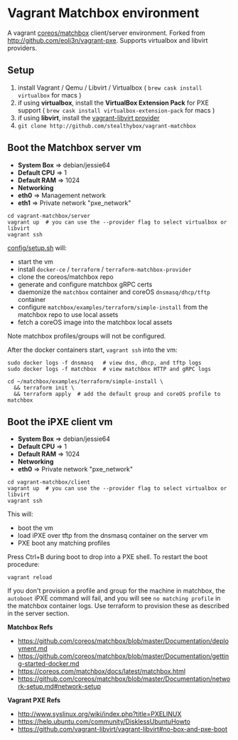 # Vagrant Matchbox environment

A vagrant [coreos/matchbox](github.com/coreos/matchbox) client/server environment.
Forked from http://github.com/eoli3n/vagrant-pxe.
Supports virtualbox and libvirt providers.  

## Setup

1. install Vagrant / Qemu / Libvirt / Virtualbox
  ( `brew cask install virtualbox` for macs )
2. if using **virtualbox**, install the __VirtualBox Extension Pack__ for PXE support
  ( `brew cask install virtualbox-extension-pack` for macs )
3. if using **libvirt**, install the [vagrant-libvirt provider](https://github.com/vagrant-libvirt/vagrant-libvirt)
4. `git clone http://github.com/stealthybox/vagrant-matchbox`

## Boot the Matchbox server vm
* **System Box** => debian/jessie64
* **Default CPU** => 1
* **Default RAM** => 1024
* **Networking**
 * **eth0** => Management network
 * **eth1** => Private network "pxe_network"

```
cd vagrant-matchbox/server
vagrant up  # you can use the --provider flag to select virtualbox or libvirt
vagrant ssh
```
[config/setup.sh](./server/config/setup.sh) will:
- start the vm
- install `docker-ce` / `terraform` / `terraform-matchbox-provider`
- clone the coreos/matchbox repo
- generate and configure matchbox gRPC certs
- daemonize the `matchbox` container and coreOS `dnsmasq/dhcp/tftp` container
- configure `matchbox/examples/terraform/simple-install` from the matchbox repo to use local assets
- fetch a coreOS image into the matchbox local assets

Note matchbox profiles/groups will not be configured.

After the docker containers start, `vagrant ssh` into the vm:
```
sudo docker logs -f dnsmasq   # view dns, dhcp, and tftp logs
sudo docker logs -f matchbox  # view matchbox HTTP and gRPC logs

cd ~/matchbox/examples/terraform/simple-install \
  && terraform init \
  && terraform apply  # add the default group and coreOS profile to matchbox
```

## Boot the iPXE client vm
* **System Box** => debian/jessie64
* **Default CPU** => 1
* **Default RAM** => 1024
* **Networking**
 * **eth0** => Private network "pxe_network"

```
cd vagrant-matchbox/client
vagrant up  # you can use the --provider flag to select virtualbox or libvirt
vagrant ssh
```
This will:
- boot the vm
- load iPXE over tftp from the dnsmasq container on the server vm
- PXE boot any matching profiles

Press Ctrl+B during boot to drop into a PXE shell.
To restart the boot procedure:
```
vagrant reload
```
If you don't provision a profile and group for the machine in matchbox,
the `autoboot` iPXE command will fail, and you will see `no matching profile` in the matchbox container logs.
Use terraform to provision these as described in the server section.

**Matchbox Refs**
* https://github.com/coreos/matchbox/blob/master/Documentation/deployment.md
* https://github.com/coreos/matchbox/blob/master/Documentation/getting-started-docker.md
* https://coreos.com/matchbox/docs/latest/matchbox.html
* https://github.com/coreos/matchbox/blob/master/Documentation/network-setup.md#network-setup

**Vagrant PXE Refs**
* http://www.syslinux.org/wiki/index.php?title=PXELINUX
* https://help.ubuntu.com/community/DisklessUbuntuHowto
* https://github.com/vagrant-libvirt/vagrant-libvirt#no-box-and-pxe-boot
